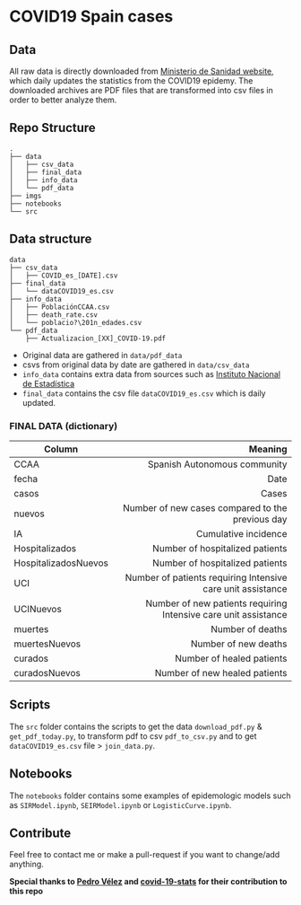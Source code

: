 # COVID19 Spain cases

## Data
All raw data is directly downloaded from [Ministerio de Sanidad website](https://www.mscbs.gob.es/profesionales/saludPublica/ccayes/alertasActual/nCov-China/situacionActual.htm), which daily updates the statistics from the COVID19 epidemy. The downloaded archives are PDF files that are transformed into csv files in order to better analyze them.

## Repo Structure
```
.
├── data
│   ├── csv_data
│   ├── final_data
│   ├── info_data
│   └── pdf_data
├── imgs
├── notebooks
└── src
```

## Data structure

```
data
├── csv_data
│   ├── COVID_es_[DATE].csv
├── final_data
│   └── dataCOVID19_es.csv
├── info_data
│   ├── PoblaciónCCAA.csv
│   ├── death_rate.csv
│   └── poblacio?\201n_edades.csv
└── pdf_data
    ├── Actualizacion_[XX]_COVID-19.pdf
```

* Original data are gathered in `data/pdf_data`
* csvs from original data by date are gathered in `data/csv_data`
* `info_data` contains extra data from sources such as [Instituto Nacional de Estadística](https://www.ine.es/)
* `final_data` contains the csv file `dataCOVID19_es.csv` which is daily updated.

### FINAL DATA (dictionary)

| Column        | Meaning       |
| ------------- |-------------:|
| CCAA          | Spanish Autonomous community |
| fecha         | Date          |
| casos         | Cases         |
| nuevos        | Number of new cases compared to the previous day       |
| IA            | Cumulative incidence         |
| Hospitalizados      | Number of hospitalized patients      |
| HospitalizadosNuevos      | Number of hospitalized patients      |
| UCI           | Number of patients requiring Intensive care unit assistance        |
| UCINuevos           | Number of new patients requiring Intensive care unit assistance        |
| muertes       | Number of deaths        |
| muertesNuevos       | Number of new deaths        |
| curados       | Number of healed patients      |
| curadosNuevos       | Number of new healed patients      |

## Scripts
The `src` folder contains the scripts to get the data `download_pdf.py` & `get_pdf_today.py`, to transform pdf to csv `pdf_to_csv.py` and to get `dataCOVID19_es.csv` file > `join_data.py`.

## Notebooks
The `notebooks` folder contains some examples of epidemologic models such as `SIRModel.ipynb`, `SEIRModel.ipynb` or `LogisticCurve.ipynb`.

## Contribute
Feel free to contact me or make a pull-request if you want to change/add anything.

**Special thanks to [Pedro Vélez](https://github.com/PedroVelez) and [covid-19-stats](https://github.com/covid-19-stats) for their contribution to this repo**
